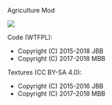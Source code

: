 Agriculture Mod

![](http://jbbgameich.github.io/file/image/agriculture_all_plants.png)

Code (WTFPL):
 * Copyright (C) 2015-2018 JBB
 * Copyright (C) 2017-2018 MBB

Textures (CC BY-SA 4.0):
 * Copyright (C) 2015-2016 JBB
 * Copyright (C) 2017-2018 MBB
